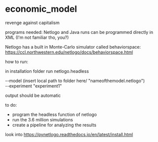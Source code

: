# economic_model
revenge against capitalism

programs needed: Netlogo and Java
runs can be programmed directly in XML (I'm not familiar tho, you?)

Netlogo has a built in Monte-Carlo simulator called behaviorspace: https://ccl.northwestern.edu/netlogo/docs/behaviorspace.html

how to run:

in installation folder run netlogo.headless

--model (insert local path to folder here/ "nameofthemodel.netlogo") \
--experiment "experiment1"


output should be automatic


to do:

- program the headless function of netlogo
- run the 3.6 million simulations
- create a pipeline for analyzing the results

look into https://pynetlogo.readthedocs.io/en/latest/install.html
